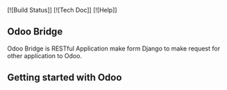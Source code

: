 [![Build Status]]
[![Tech Doc]]
[![Help]]

Odoo Bridge
-----------

Odoo Bridge is RESTful Application make form Django to make request for other application to Odoo.

Getting started with Odoo
-------------------------

